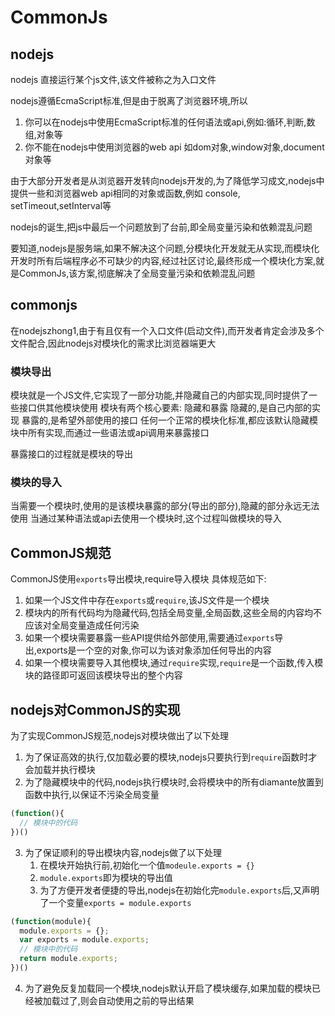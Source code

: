 # CommonJs

## nodejs
nodejs 直接运行某个js文件,该文件被称之为入口文件

nodejs遵循EcmaScript标准,但是由于脱离了浏览器环境,所以
1. 你可以在nodejs中使用EcmaScript标准的任何语法或api,例如:循环,判断,数组,对象等
2. 你不能在nodejs中使用浏览器的web api 如dom对象,window对象,document对象等

由于大部分开发者是从浏览器开发转向nodejs开发的,为了降低学习成文,nodejs中提供一些和浏览器web api相同的对象或函数,例如 console, setTimeout,setInterval等

nodejs的诞生,把js中最后一个问题放到了台前,即全局变量污染和依赖混乱问题

要知道,nodejs是服务端,如果不解决这个问题,分模块化开发就无从实现,而模块化开发时所有后端程序必不可缺少的内容,经过社区讨论,最终形成一个模块化方案,就是CommonJs,该方案,彻底解决了全局变量污染和依赖混乱问题


## commonjs

在nodejszhong1,由于有且仅有一个入口文件(启动文件),而开发者肯定会涉及多个文件配合,因此nodejs对模块化的需求比浏览器端更大

### 模块导出

模块就是一个JS文件,它实现了一部分功能,并隐藏自己的内部实现,同时提供了一些接口供其他模块使用
模块有两个核心要素: 隐藏和暴露
隐藏的,是自己内部的实现
暴露的,是希望外部使用的接口
任何一个正常的模块化标准,都应该默认隐藏模块中所有实现,而通过一些语法或api调用来暴露接口

暴露接口的过程就是模块的导出


### 模块的导入
当需要一个模块时,使用的是该模块暴露的部分(导出的部分),隐藏的部分永远无法使用
当通过某种语法或api去使用一个模块时,这个过程叫做模块的导入

## CommonJS规范
CommonJS使用`exports`导出模块,require导入模块
具体规范如下:
1. 如果一个JS文件中存在`exports`或`require`,该JS文件是一个模块
2. 模块内的所有代码均为隐藏代码,包括全局变量,全局函数,这些全局的内容均不应该对全局变量造成任何污染
3. 如果一个模块需要暴露一些API提供给外部使用,需要通过`exports`导出,exports是一个空的对象,你可以为该对象添加任何导出的内容
4. 如果一个模块需要导入其他模块,通过`require`实现,`require`是一个函数,传入模块的路径即可返回该模块导出的整个内容

## nodejs对CommonJS的实现
为了实现CommonJS规范,nodejs对模块做出了以下处理
1. 为了保证高效的执行,仅加载必要的模块,nodejs只要执行到`require`函数时才会加载并执行模块
2. 为了隐藏模块中的代码,nodejs执行模块时,会将模块中的所有diamante放置到函数中执行,以保证不污染全局变量

```js
(function(){
  // 模块中的代码
})()

```
3. 为了保证顺利的导出模块内容,nodejs做了以下处理
   1. 在模块开始执行前,初始化一个值`modeule.exports = {}`
   2. `module.exports`即为模块的导出值
   3. 为了方便开发者便捷的导出,nodejs在初始化完`module.exports`后,又声明了一个变量`exports = module.exports`

```js
(function(module){
  module.exports = {};
  var exports = module.exports;
  // 模块中的代码
  return module.exports;
})()
```

4. 为了避免反复加载同一个模块,nodejs默认开启了模块缓存,如果加载的模块已经被加载过了,则会自动使用之前的导出结果
   